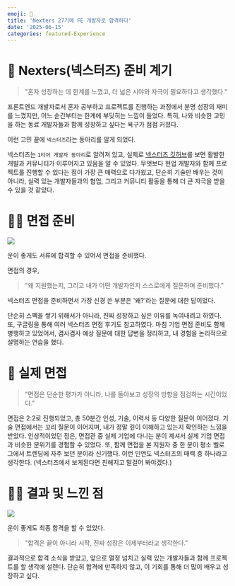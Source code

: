 ```yaml
---
emoji: 🥳
title: 'Nexters 27기에 FE 개발자로 합격하다'
date: '2025-06-15'
categories: featured-Experience
---
```


# 🎯 Nexters(넥스터즈) 준비 계기

> "혼자 성장하는 데 한계를 느꼈고, 더 넓은 시야와 자극이 필요하다고 생각했다."

프론트엔드 개발자로서 혼자 공부하고 프로젝트를 진행하는 과정에서 분명 성장의 재미를 느꼈지만, 어느 순간부터는 한계에 부딪히는 느낌이 들었다.
특히, 나와 비슷한 고민을 하는 동료 개발자들과 함께 성장하고 싶다는 욕구가 점점 커졌다.

이런 고민 끝에 `넥스터즈`라는 동아리를 알게 되었다.

넥스터즈는 `1티어 개발자 동아리`로 알려져 있고, 실제로 [넥스터즈 깃허브](https://github.com/nexters)를 보면 활발한 개발과 커뮤니티가 이루어지고 있음을 알 수 있었다.
무엇보다 현업 개발자와 함께 프로젝트를 진행할 수 있다는 점이 가장 큰 매력으로 다가왔고, 단순히 기술만 배우는 것이 아니라, 실력 있는 개발자들과의 협업, 그리고 커뮤니티 활동을 통해 더 큰 자극을 받을 수 있을 것 같았다.

# ✍🏻 면접 준비

![](https://velog.velcdn.com/images/cllaude/post/be77b581-1411-45df-9c3e-35772230b2bd/image.png)

운이 좋게도 서류에 합격할 수 있어서 면접을 준비했다.

면접의 경우,

> "왜 지원했는지, 그리고 내가 어떤 개발자인지 스스로에게 질문하며 준비했다."

넥스터즈 면접을 준비하면서 가장 신경 쓴 부분은 '왜?'라는 질문에 대한 답이었다.

단순히 스펙을 쌓기 위해서가 아니라, 진짜 성장하고 싶은 이유를 녹여내려고 하였다. 또, 구글링을 통해 여러 넥스터즈 면접 후기도 참고하였다.
마침 기업 면접 준비도 함께 병행하고 있었어서, 겸사겸사 예상 질문에 대한 답변을 정리하고, 내 경험을 논리적으로 설명하는 연습을 했다.

# 🚀 실제 면접

> "면접은 단순한 평가가 아니라, 나를 돌아보고 성장의 방향을 점검하는 시간이었다."

면접은 2:2로 진행되었고, 총 50분간 인성, 기술, 이력서 등 다양한 질문이 이어졌다. 기술 면접에서는 꼬리 질문이 이어지며, 내가 정말 깊이 이해하고 있는지 확인하는 느낌을 받았다.
인상적이었던 점은, 면접관 중 실제 기업에 다니는 분이 계셔서 실제 기업 면접과 비슷한 분위기를 경험할 수 있었다. 또, 함께 면접을 본 지원자 중 한 분이 평소 벨로그에서 트렌딩에 자주 보던 분이라 신기했다. 이런 인연도 넥스터즈의 매력 중 하나라고 생각한다. (넥스터즈에서 보게된다면 친해지고 말걸어 봐야겠다.)

# 🙇🏻 결과 및 느낀 점

![](https://velog.velcdn.com/images/cllaude/post/e1b06a9b-4ce7-43ac-90b5-ed37e25eb24a/image.png)

운이 좋게도 최종 합격을 할 수 있었다.

> "합격은 끝이 아니라 시작, 진짜 성장은 이제부터라고 생각한다."

결과적으로 합격 소식을 받았고, 앞으로 열정 넘치고 실력 있는 개발자들과 함께 프로젝트를 할 생각에 설렌다. 단순히 합격에 만족하지 않고, 이 기회를 통해 더 많이 배우고 성장하고 싶다.
